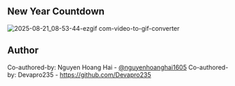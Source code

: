 ## New Year Countdown

![2025-08-21_08-53-44-ezgif com-video-to-gif-converter](https://github.com/user-attachments/assets/124fa87b-372d-4066-9a3f-7526701e08b9)


## Author
Co-authored-by: Nguyen Hoang Hai - [@nguyenhoanghai1605](https://github.com/nguyenhoanghai1605)
Co-authored-by: Devapro235 - https://github.com/Devapro235